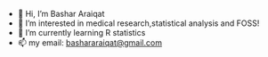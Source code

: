 - 👋 Hi, I’m Bashar Araiqat
- 👀 I’m interested in medical research,statistical analysis and FOSS!
- 🌱 I’m currently learning R statistics
- 📫 my email: bashararaiqat@gmail.com

<!---
bashar-araiqat/bashar-araiqat is a ✨ special ✨ repository because its `README.md` (this file) appears on your GitHub profile.
You can click the Preview link to take a look at your changes.
--->
